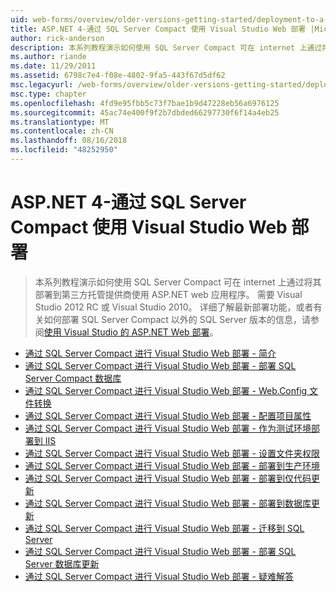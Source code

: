 ```yaml
---
uid: web-forms/overview/older-versions-getting-started/deployment-to-a-hosting-provider/index
title: ASP.NET 4-通过 SQL Server Compact 使用 Visual Studio Web 部署 |Microsoft Docs
author: rick-anderson
description: 本系列教程演示如何使用 SQL Server Compact 可在 internet 上通过将其部署到第三方 h 使用 ASP.NET web 应用程序...
ms.author: riande
ms.date: 11/29/2011
ms.assetid: 6798c7e4-f08e-4802-9fa5-443f67d5df62
msc.legacyurl: /web-forms/overview/older-versions-getting-started/deployment-to-a-hosting-provider
msc.type: chapter
ms.openlocfilehash: 4fd9e95fbb5c73f7bae1b9d47228eb56a6976125
ms.sourcegitcommit: 45ac74e400f9f2b7dbded66297730f6f14a4eb25
ms.translationtype: MT
ms.contentlocale: zh-CN
ms.lasthandoff: 08/16/2018
ms.locfileid: "48252950"
---
```

<a name="aspnet-4---web-deployment-with-sql-server-compact-using-visual-studio"></a>ASP.NET 4-通过 SQL Server Compact 使用 Visual Studio Web 部署
====================
> 本系列教程演示如何使用 SQL Server Compact 可在 internet 上通过将其部署到第三方托管提供商使用 ASP.NET web 应用程序。 需要 Visual Studio 2012 RC 或 Visual Studio 2010。 详细了解最新部署功能，或者有关如何部署 SQL Server Compact 以外的 SQL Server 版本的信息，请参阅[使用 Visual Studio 的 ASP.NET Web 部署](../../deployment/visual-studio-web-deployment/introduction.md)。


- [通过 SQL Server Compact 进行 Visual Studio Web 部署 - 简介](deployment-to-a-hosting-provider-introduction-1-of-12.md)
- [通过 SQL Server Compact 进行 Visual Studio Web 部署 - 部署 SQL Server Compact 数据库](deployment-to-a-hosting-provider-deploying-sql-server-compact-databases-2-of-12.md)
- [通过 SQL Server Compact 进行 Visual Studio Web 部署 - Web.Config 文件转换](deployment-to-a-hosting-provider-web-config-file-transformations-3-of-12.md)
- [通过 SQL Server Compact 进行 Visual Studio Web 部署 - 配置项目属性](deployment-to-a-hosting-provider-configuring-project-properties-4-of-12.md)
- [通过 SQL Server Compact 进行 Visual Studio Web 部署 - 作为测试环境部署到 IIS](deployment-to-a-hosting-provider-deploying-to-iis-as-a-test-environment-5-of-12.md)
- [通过 SQL Server Compact 进行 Visual Studio Web 部署 - 设置文件夹权限](deployment-to-a-hosting-provider-setting-folder-permissions-6-of-12.md)
- [通过 SQL Server Compact 进行 Visual Studio Web 部署 - 部署到生产环境](deployment-to-a-hosting-provider-deploying-to-the-production-environment-7-of-12.md)
- [通过 SQL Server Compact 进行 Visual Studio Web 部署 - 部署到仅代码更新](deployment-to-a-hosting-provider-deploying-a-code-only-update-8-of-12.md)
- [通过 SQL Server Compact 进行 Visual Studio Web 部署 - 部署到数据库更新](deployment-to-a-hosting-provider-deploying-a-database-update-9-of-12.md)
- [通过 SQL Server Compact 进行 Visual Studio Web 部署 - 迁移到 SQL Server](deployment-to-a-hosting-provider-migrating-to-sql-server-10-of-12.md)
- [通过 SQL Server Compact 进行 Visual Studio Web 部署 - 部署 SQL Server 数据库更新](deployment-to-a-hosting-provider-deploying-a-sql-server-database-update-11-of-12.md)
- [通过 SQL Server Compact 进行 Visual Studio Web 部署 - 疑难解答](deployment-to-a-hosting-provider-creating-and-installing-deployment-packages-12-of-12.md)
